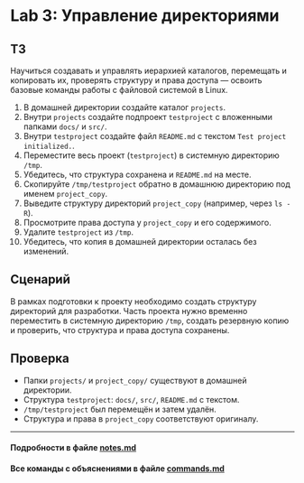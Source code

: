 # Lab 3: Управление директориями

## ТЗ

Научиться создавать и управлять иерархией каталогов, перемещать и копировать их, проверять структуру и права доступа — освоить базовые команды работы с файловой системой в Linux.

1. В домашней директории создайте каталог `projects`.
2. Внутри `projects` создайте подпроект `testproject` с вложенными папками `docs/` и `src/`.
3. Внутри `testproject` создайте файл `README.md` с текстом `Test project initialized.`.
4. Переместите весь проект (`testproject`) в системную директорию `/tmp`.
5. Убедитесь, что структура сохранена и `README.md` на месте.
6. Скопируйте `/tmp/testproject` обратно в домашнюю директорию под именем `project_copy`.
7. Выведите структуру директорий `project_copy` (например, через `ls -R`).
8. Просмотрите права доступа у `project_copy` и его содержимого.
9. Удалите `testproject` из `/tmp`.
10. Убедитесь, что копия в домашней директории осталась без изменений.


## Сценарий

В рамках подготовки к проекту необходимо создать структуру директорий для разработки. Часть проекта нужно временно переместить в системную директорию `/tmp`, создать резервную копию и проверить, что структура и права доступа сохранены.


## Проверка

- Папки `projects/` и `project_copy/` существуют в домашней директории.
- Структура `testproject`: `docs/`, `src/`, `README.md` с текстом.
- `/tmp/testproject` был перемещён и затем удалён.
- Структура и права в `project_copy` соответствуют оригиналу.

* * *

#### Подробности в файле [notes.md](notes.md)
#### Все команды с объяснениями в файле [commands.md](commands.md)

